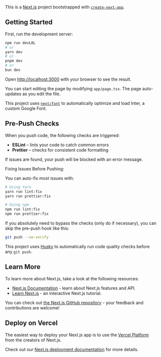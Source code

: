 This is a [Next.js](https://nextjs.org/) project bootstrapped with [`create-next-app`](https://github.com/vercel/next.js/tree/canary/packages/create-next-app).

## Getting Started

First, run the development server:

```bash
npm run devLOL
# or
yarn dev
# or
pnpm dev
# or
bun dev
```

Open [http://localhost:3000](http://localhost:3000) with your browser to see the result.

You can start editing the page by modifying `app/page.tsx`. The page auto-updates as you edit the file.

This project uses [`next/font`](https://nextjs.org/docs/basic-features/font-optimization) to automatically optimize and load Inter, a custom Google Font.

## Pre-Push Checks

When you push code, the following checks are triggered:

- **ESLint** – lints your code to catch common errors
- **Prettier** – checks for consistent code formatting

If issues are found, your push will be blocked with an error message.

Fixing Issues Before Pushing:

You can auto-fix most issues with:

```bash
# Using Yarn
yarn run lint:fix
yarn run prettier:fix

# Using npm
npm run lint:fix
npm run prettier:fix
```

If you absolutely need to bypass the checks (only do if necessary), you can skip the pre-push hook like this:

```bash
git push --no-verify
```

This project uses [Husky](https://typicode.github.io/husky) to automatically run code quality checks before any `git push`.

## Learn More

To learn more about Next.js, take a look at the following resources:

- [Next.js Documentation](https://nextjs.org/docs) - learn about Next.js features and API.
- [Learn Next.js](https://nextjs.org/learn) - an interactive Next.js tutorial.

You can check out [the Next.js GitHub repository](https://github.com/vercel/next.js/) - your feedback and contributions are welcome!

## Deploy on Vercel

The easiest way to deploy your Next.js app is to use the [Vercel Platform](https://vercel.com/new?utm_medium=default-template&filter=next.js&utm_source=create-next-app&utm_campaign=create-next-app-readme) from the creators of Next.js.

Check out our [Next.js deployment documentation](https://nextjs.org/docs/deployment) for more details.
